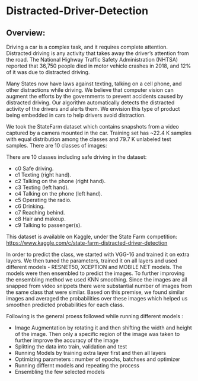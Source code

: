 # Distracted-Driver-Detection

## Overview:
Driving a car is a complex task, and it requires complete attention. Distracted driving is any activity that takes away the driver’s attention from the road. The National Highway Traffic Safety Administration (NHTSA) reported that 36,750 people died in motor vehicle crashes in 2018, and 12% of it was due to distracted driving. 

Many States now have laws against texting, talking on a cell phone, and other distractions while driving. We believe that computer vision can augment the efforts by the governments to prevent accidents caused by distracted driving. Our algorithm automatically detects the distracted activity of the drivers and alerts them. We envision this type of product being embedded in cars to help drivers avoid distraction.

We took the StateFarm dataset which contains snapshots from a video captured by a camera mounted in the car. Training set has ~22.4 K samples with equal distribution among the classes and 79.7 K unlabeled test samples. There are 10 classes of images:

There are 10 classes including safe driving in the dataset:
- c0	Safe driving.
- c1	Texting (right hand).
- c2	Talking on the phone (right hand).
- c3	Texting (left hand).
- c4	Talking on the phone (left hand).
- c5	Operating the radio.
- c6	Drinking.
- c7	Reaching behind.
- c8	Hair and makeup.
- c9	Talking to passenger(s).

This dataset is available on Kaggle, under the State Farm competition:
https://www.kaggle.com/c/state-farm-distracted-driver-detection


In order to predict the class, we started with VGG-16 and trained it on extra layers. We then tuned the parameters, trained it on all layers and used different models - RESNET50, XCEPTION and MOBILE NET models. The models were then ensembled to predict the images. To further improving the ensembling method we used KNN smoothing. Since the images are all snapped from video snippets there were substantial number of images from the same class that were similar. Based on this premise, we found similar images and averaged the probabilities over these images which helped us smoothen predicted probabilities for each class. 



Following is the general proess followed while running different models : 

- Image Augmentation by rotating it and then shifting the width and height of the image. Then only a specific region of the image was     taken to further improve the accuracy of the image 
- Splitting the data into train, validation and test 
- Running Models by training extra layer first and then all layers 
- Optimizing parameters : number of epochs, batchses and optimizer
- Running differnt models and repeating the process 
- Ensembling the few selected models 







